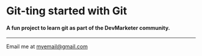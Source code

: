 # Git-ting started with Git

#### A fun project to learn git as part of the **DevMarketer** community.

---
Email me at [myemail@gmail.com](Mailto:myemail@gmail.com)
